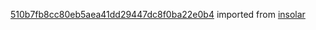 [510b7fb8cc80eb5aea41dd29447dc8f0ba22e0b4](https://github.com/insolar/insolar/commit/510b7fb8cc80eb5aea41dd29447dc8f0ba22e0b4) imported from [insolar](https://github.com/insolar/insolar)
